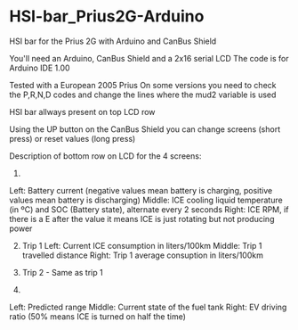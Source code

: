# HSI-bar_Prius2G-Arduino
HSI bar for the Prius 2G with Arduino and CanBus Shield

You'll need an Arduino, CanBus Shield and a 2x16 serial LCD
The code is for Arduino IDE 1.00

Tested with a European 2005 Prius
On some versions you need to check the P,R,N,D codes and change the lines where the mud2 variable is used

HSI bar allways present on top LCD row

Using the UP button on the CanBus Shield you can change screens (short press) or reset values (long press)

Description of bottom row on LCD for the 4 screens:

1.
Left: Battery current (negative values mean battery is charging, positive values mean battery is discharging)
Middle: ICE cooling liquid temperature (in ºC) and SOC (Battery state), alternate every 2 seconds
Right: ICE RPM, if there is a E after the value it means ICE is just rotating but not producing power

2. Trip 1
Left: Current ICE consumption in liters/100km
Middle: Trip 1 travelled distance
Right: Trip 1 average consuption in liters/100km

3. Trip 2 - Same as trip 1

4. 
Left: Predicted range
Middle: Current state of the fuel tank
Right: EV driving ratio (50% means ICE is turned on half the time)




